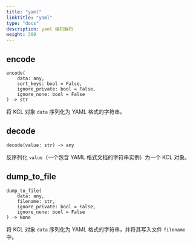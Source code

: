 ```yaml
---
title: "yaml"
linkTitle: "yaml"
type: "docs"
description: yaml 编码解码
weight: 300
---
```

## encode

```
encode(
    data: any,
    sort_keys: bool = False,
    ignore_private: bool = False,
    ignore_none: bool = False
) -> str
```

将 KCL 对象 `data` 序列化为 YAML 格式的字符串。

## decode

`decode(value: str) -> any`

反序列化 `value`（一个包含 YAML 格式文档的字符串实例）为一个 KCL 对象。

## dump_to_file

```
dump_to_file(
    data: any,
    filename: str,
    ignore_private: bool = False,
    ignore_none: bool = False
) -> None
```

将 KCL 对象 `data` 序列化为 YAML 格式的字符串，并将其写入文件 `filename` 中。

